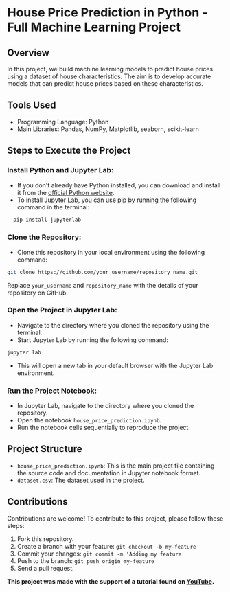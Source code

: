 
# House Price Prediction in Python - Full Machine Learning Project

## Overview
In this project, we build machine learning models to predict house prices using a dataset of house characteristics. The aim is to develop accurate models that can predict house prices based on these characteristics.

## Tools Used
- Programming Language: Python
- Main Libraries: Pandas, NumPy, Matplotlib, seaborn, scikit-learn

## Steps to Execute the Project
### Install Python and Jupyter Lab:
- If you don't already have Python installed, you can download and install it from the [official Python website](https://www.python.org/).
- To install Jupyter Lab, you can use pip by running the following command in the terminal:

```bash
  pip install jupyterlab
```

### Clone the Repository:
- Clone this repository in your local environment using the following command:

```bash 
git clone https://github.com/your_username/repository_name.git
```
Replace `your_username` and `repository_name` with the details of your repository on GitHub.

### Open the Project in Jupyter Lab:
- Navigate to the directory where you cloned the repository using the terminal.
- Start Jupyter Lab by running the following command:
```bash 
jupyter lab
```

- This will open a new tab in your default browser with the Jupyter Lab environment.

### Run the Project Notebook:
- In Jupyter Lab, navigate to the directory where you cloned the repository.
- Open the notebook `house_price_prediction.ipynb`.
- Run the notebook cells sequentially to reproduce the project.

## Project Structure
- `house_price_prediction.ipynb`: This is the main project file containing the source code and documentation in Jupyter notebook format.
- `dataset.csv`: The dataset used in the project.

## Contributions
Contributions are welcome! To contribute to this project, please follow these steps:
1. Fork this repository.
2. Create a branch with your feature: `git checkout -b my-feature`
3. Commit your changes: `git commit -m 'Adding my feature'`
4. Push to the branch: `git push origin my-feature`
5. Send a pull request.

**This project was made with the support of a tutorial found on [YouTube](https://www.youtube.com/watch?v=Wqmtf9SA_kk).**


